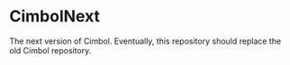 # CimbolNext

The next version of Cimbol. Eventually, this repository should replace the old Cimbol repository.
